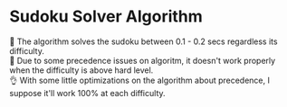 # Sudoku Solver Algorithm

💪 The algorithm solves the sudoku between 0.1 - 0.2 secs regardless its difficulty. <br/>
🤔 Due to some precedence issues on algoritm, it doesn't work properly when the difficulty is above hard level. <br/>
👌 With some little optimizations on the algorithm about precedence, I suppose it'll work 100% at each difficulty. <br/>

